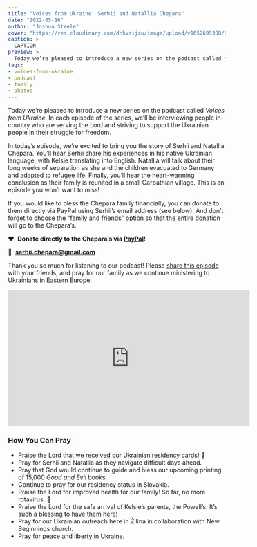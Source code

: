 ```yaml
---
title: "Voices from Ukraine: Serhii and Natallia Chepara"
date: "2022-05-16"
author: "Joshua Steele"
cover: "https://res.cloudinary.com/dnkvsijzu/image/upload/v1652695308/OFReport/2022-05-16-voices-from-ukraine-serhii-and-natallia-chepara/chepara-family-1200w_x3l6uu.jpg"
caption: >
  CAPTION
preview: >
  Today we’re pleased to introduce a new series on the podcast called *Voices from Ukraine*. In each episode of the series, we’ll be interviewing people in-country who are serving the Lord and striving to support the Ukrainian people in their struggle for freedom. In today’s episode, we’re excited to bring you the story of Serhii and Natallia Chepara. You’ll hear Serhii share his experiences in his native Ukrainian language, with Kelsie translating into English. Natallia will talk about their long weeks of separation as she and the children evacuated to Germany and adapted to refugee life. Finally, you’ll hear the heart-warming conclusion as their family is reunited in a small Carpathian village. This is an episode you won’t want to miss!
tags:
- voices-from-ukraine
- podcast
- family
- photos
---
```


Today we’re pleased to introduce a new series on the podcast called *Voices from Ukraine*. In each episode of the series, we’ll be interviewing people in-country who are serving the Lord and striving to support the Ukrainian people in their struggle for freedom.

In today’s episode, we’re excited to bring you the story of Serhii and Natallia Chepara. You’ll hear Serhii share his experiences in his native Ukrainian language, with Kelsie translating into English. Natallia will talk about their long weeks of separation as she and the children evacuated to Germany and adapted to refugee life. Finally, you’ll hear the heart-warming conclusion as their family is reunited in a small Carpathian village. This is an episode you won’t want to miss!

If you would like to bless the Chepara family financially, you can donate to them directly via PayPal using Serhii’s email address (see below). And don’t forget to choose the “family and friends” option so that the entire donation will go to the Chepara’s.

❤️ &nbsp;**Donate directly to the Chepara’s via [PayPal](https://www.paypal.com/)!**

📨 &nbsp;**serhii.chepara@gmail.com**

Thank you so much for listening to our podcast! Please [share this episode](https://podcasts.apple.com/us/podcast/journey-to-ukraine/id1613710582) with your friends, and pray for our family as we continue ministering to Ukrainians in Eastern Europe.

<article-spacer />

<div id="buzzsprout-player-10626900"></div><script src="https://www.buzzsprout.com/1953515/10626900-voices-from-ukraine-serhii-and-natallia-chepara.js?container_id=buzzsprout-player-10626900&player=small" type="text/javascript" charset="utf-8"></script>

<article-callout content="After you finish the episode, check out the video of Serhii and Natallia’s reunion!" />

<div class="videoWrapper">
  <iframe width="560" height="315" src="https://www.youtube.com/embed/XT1vhANNw8Y" title="YouTube video player" frameborder="0" allow="accelerometer; autoplay; clipboard-write; encrypted-media; gyroscope; picture-in-picture" allowfullscreen></iframe>
</div>

### How You Can Pray

- Praise the Lord that we received our Ukrainian residency cards! 🥳
- Pray for Serhii and Natallia as they navigate difficult days ahead.
- Pray that God would continue to guide and bless our upcoming printing of 15,000 *Good and Evil* books.
- Continue to pray for our residency status in Slovakia.
- Praise the Lord for improved health for our family! So far, no more rotavirus. 🙏
- Praise the Lord for the safe arrival of Kelsie’s parents, the Powell’s. It’s such a blessing to have them here!
- Pray for our Ukrainian outreach here in Žilina in collaboration with New Beginnings church.
- Pray for peace and liberty in Ukraine.

<article-callout content="Keep scrolling for more photos from our life in Eastern Europe!" />

<article-image publicId="OFReport/2022-05-16-voices-from-ukraine-serhii-and-natallia-chepara/chepara-steele-skole_aumuq2" width="768" caption="After the reunion at the border, we all drove together to Serhii’s childhood town of Skole in the Carpathians. We shared a quick meal, after which Kelsie and I drove north to L’viv." />

<article-image publicId="OFReport/2022-05-16-voices-from-ukraine-serhii-and-natallia-chepara/kelsie-ladies-meeting_u5jpnf" width="768" caption="While in L’viv, Kelsie had the opportunity to lead a small ladies meeting for a group from our church. She shared some insights from 1 Peter about how God wants us to respond to suffering." />

<article-image publicId="OFReport/2022-05-16-voices-from-ukraine-serhii-and-natallia-chepara/josh-kelsie-yura_wz5fmx" width="768" caption="Our good friend Yura Petriv has recently discovered a small organization of Ukrainian volunteers based about an hour outside of L’viv in the town of Radekhiv. He has become personally involved in trying to raise funds for these folks, helping to provide them with supplies for the war effort." />

<article-image publicId="OFReport/2022-05-16-voices-from-ukraine-serhii-and-natallia-chepara/josh-kelsie-bench_bdqzrg" width="768" caption="Kelsie and I drove with Yura to Radekhiv to see first-hand the work these people are doing. Yura snapped this photo while we waited for the director outside Radekhiv’s city hall, which the volunteers use to assemble and ship supplies to the front." />

<article-image publicId="OFReport/2022-05-16-voices-from-ukraine-serhii-and-natallia-chepara/radekhiv-vest_uykeva" height="768" caption="Milena, the organization’s director, has previous military experience and keeps things running smoothly and efficiently. In this photo, she holds up one of the tactical vests that their volunteers have sewn for the soldiers." />

<article-image publicId="OFReport/2022-05-16-voices-from-ukraine-serhii-and-natallia-chepara/radekhiv-sklad_h6q0go" width="768" caption=" Down in the basement, they showed us a large supply of baked goods that they’ve recently finished packaging. These were due to be picked up the day we visited." />

<article-image publicId="OFReport/2022-05-16-voices-from-ukraine-serhii-and-natallia-chepara/radekhiv-group_psvfou" width="768" caption="It was encouraging to see the work this group is doing to support the war effort. We hope to do an episode in the near future which will feature Yura, Milena, and the volunteers who are striving to bless Ukraine’s front-line defenders." />

<article-image publicId="OFReport/2022-05-16-voices-from-ukraine-serhii-and-natallia-chepara/ge-loading_ettnwt" height="768" caption="Grigoriy, the father of the Ukrainian family currently living in our apartment, helps me load 20 cases of *Good and Evil* books into the van. His son Kostya and a friend, Ivan, also helped." />

<article-image publicId="OFReport/2022-05-16-voices-from-ukraine-serhii-and-natallia-chepara/ge-20-cases_fs5ewq" width="768" caption="All 20 cases of books were delivered to our friend in L’viv, Valentyna Mochar, who is also involved in shipping humanitarian aid to different parts of Ukraine. I gave her 20 cases of books last month, and she sent them all out! Now she’s been restocked. 🙂" />

<article-image publicId="OFReport/2022-05-16-voices-from-ukraine-serhii-and-natallia-chepara/pancha-grisha-family_xfyuip" width="768" caption="While in L’viv, we stayed at our house on Pancha along with the family who’s been there since we evacuated back in March: Grigoriy, his wife Natasha, their two children, Kostya and Maria, and friend Ivan. Maria’s birthday came during our visit, and they invited us to join the party. These folks are believers, displaced from their home in Odessa just as we were from ours in L’viv. It was great to get to know them better as we enjoyed fellowship, laughter, and good Ukrainian cuisine around the table." />
